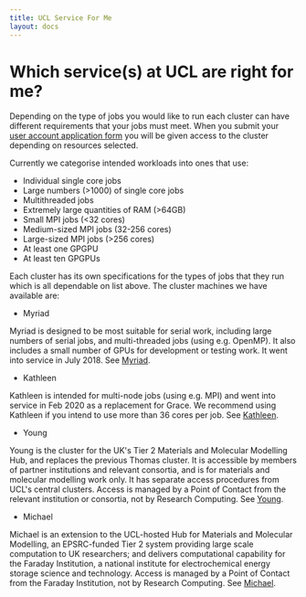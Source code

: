 ```yaml
---
title: UCL Service For Me
layout: docs
---
```


# Which service(s) at UCL are right for me?

Depending on the type of jobs you would like to run each cluster can have different requirements that your jobs must meet. When you submit your [user account application form](Account_Services.md) you will be given access to the cluster depending on resources selected.

Currently we categorise intended workloads into ones that use:

 - Individual single core jobs
 - Large numbers (>1000) of single core jobs
 - Multithreaded jobs
 - Extremely large quantities of RAM (>64GB)
 - Small MPI jobs (<32 cores)
 - Medium-sized MPI jobs (32-256 cores)
 - Large-sized MPI jobs (>256 cores)
 - At least one GPGPU
 - At least ten GPGPUs
    
Each cluster has its own specifications for the types of jobs that they run which is all dependable on list above. The cluster machines we have available are:

- Myriad

Myriad is designed to be most suitable for serial work, including large numbers of serial jobs, and multi-threaded jobs (using e.g. OpenMP). It also includes a small number of GPUs for development or testing work. It went into service in July 2018. See [Myriad](Clusters/Myriad.md).

- Kathleen
 
Kathleen is intended for multi-node jobs (using e.g. MPI) and went into service in Feb 2020 as a replacement for Grace. We recommend using Kathleen if you intend to use more than 36 cores per job. See [Kathleen](Clusters/Kathleen.md).

- Young

Young is the cluster for the UK's Tier 2 Materials and Molecular Modelling Hub, and replaces the previous Thomas cluster. It is accessible by members of partner institutions and relevant consortia, and is for materials and molecular modelling work only. It has separate access procedures from UCL's central clusters. Access is managed by a Point of Contact from the relevant institution or consortia, not by Research Computing. See [Young](Clusters/Young.md).

- Michael

Michael is an extension to the UCL-hosted Hub for Materials and Molecular Modelling, an EPSRC-funded Tier 2 system providing large scale computation to UK researchers; and delivers computational capability for the Faraday Institution, a national institute for electrochemical energy storage science and technology. Access is managed by a Point of Contact from the Faraday Institution, not by Research Computing. See [Michael](Clusters/Michael.md).


